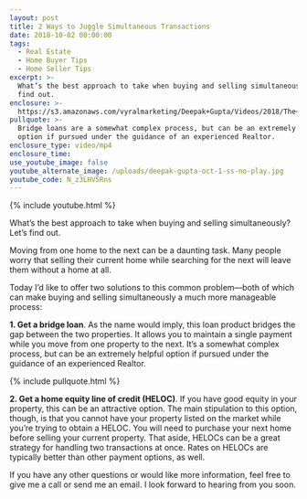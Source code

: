```yaml
---
layout: post
title: 2 Ways to Juggle Simultaneous Transactions
date: 2018-10-02 00:00:00
tags:
  - Real Estate
  - Home Buyer Tips
  - Home Seller Tips
excerpt: >-
  What’s the best approach to take when buying and selling simultaneously? Let’s
  find out.
enclosure: >-
  https://s3.amazonaws.com/vyralmarketing/Deepak+Gupta/Videos/2018/The+Dee+Team+-+2+Ways+to+Juggle+Simultaneous+Transactions.mp4
pullquote: >-
  Bridge loans are a somewhat complex process, but can be an extremely helpful
  option if pursued under the guidance of an experienced Realtor.
enclosure_type: video/mp4
enclosure_time:
use_youtube_image: false
youtube_alternate_image: /uploads/deepak-gupta-oct-1-ss-no-play.jpg
youtube_code: N_z3LHV5Rns
---
```


{% include youtube.html %}

What’s the best approach to take when buying and selling simultaneously? Let’s find out.

Moving from one home to the next can be a daunting task. Many people worry that selling their current home while searching for the next will leave them without a home at all.

Today I’d like to offer two solutions to this common problem—both of which can make buying and selling simultaneously a much more manageable process:

**1. Get a bridge loan**. As the name would imply, this loan product bridges the gap between the two properties. It allows you to maintain a single payment while you move from one property to the next. It’s a somewhat complex process, but can be an extremely helpful option if pursued under the guidance of an experienced Realtor.

{% include pullquote.html %}

**2. Get a home equity line of credit (HELOC)**. If you have good equity in your property, this can be an attractive option. The main stipulation to this option, though, is that you cannot have your property listed on the market while you’re trying to obtain a HELOC. You will need to purchase your next home before selling your current property. That aside, HELOCs can be a great strategy for handling two transactions at once. Rates on HELOCs are typically better than other payment options, as well.

If you have any other questions or would like more information, feel free to give me a call or send me an email. I look forward to hearing from you soon.